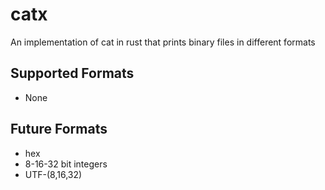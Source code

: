 # catx
An implementation of cat in rust that prints binary files in different formats

## Supported Formats

* None

## Future Formats

* hex
* 8-16-32 bit integers
* UTF-(8,16,32)
